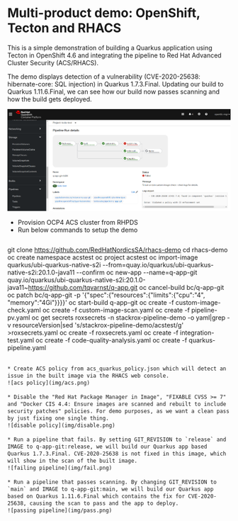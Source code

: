# Multi-product demo: OpenShift, Tecton and RHACS
This is a simple demonstration of building a Quarkus application using Tecton in OpenShift 4.6 and integrating the pipeline to Red Hat Advanced Cluster Security (ACS/RHACS). 

The demo displays detection of a vulnerability (CVE-2020-25638: hibernate-core: SQL injection) in Quarkus 1.7.3.Final. Updating our build to Quarkus 1.11.6.Final, we can see how our build now passes scanning and how the build gets deployed.

![acs/tecton demo](img/demo.png)

* Provision OCP4 ACS cluster from RHPDS
* Run below commands to setup the demo
```
```
git clone https://github.com/RedHatNordicsSA/rhacs-demo
cd rhacs-demo
oc create namespace acstest
oc project acstest
oc import-image quarkus/ubi-quarkus-native-s2i --from=quay.io/quarkus/ubi-quarkus-native-s2i:20.1.0-java11 --confirm
oc new-app --name=q-app-git quay.io/quarkus/ubi-quarkus-native-s2i:20.1.0-java11~https://github.com/tqvarnst/q-app.git
oc cancel-build bc/q-app-git  
oc patch bc/q-app-git -p '{"spec":{"resources":{"limits":{"cpu":"4", "memory":"4Gi"}}}}'
oc start-build q-app-git
oc create -f custom-image-check.yaml
oc create -f custom-image-scan.yaml
oc create -f pipeline-pv.yaml
oc get secrets roxsecrets -n stackrox-pipeline-demo -o yaml|grep -v resourceVersion|sed 's/stackrox-pipeline-demo/acstest/g' >roxsecrets.yaml
oc create -f roxsecrets.yaml
oc create -f integration-test.yaml
oc create -f code-quality-analysis.yaml
oc create -f quarkus-pipeline.yaml
```

* Create ACS policy from acs_quarkus_policy.json which will detect an issue in the built image via the RHACS web console.
![acs policy](img/acs.png)

* Disable the "Red Hat Package Manager in Image", "FIXABLE CVSS >= 7" and "Docker CIS 4.4: Ensure images are scanned and rebuilt to include security patches" policies. For demo purposes, as we want a clean pass by just fixing one single thing.
![disable policy](img/disable.png)

* Run a pipeline that fails. By setting GIT_REVISION to `release` and IMAGE to q-app-git:release, we will build our Quarkus app based Quarkus 1.7.3.Final. CVE-2020-25638 is not fixed in this image, which will show in the scan of the built image. 
![failing pipeline](img/fail.png)

* Run a pipeline that passes scanning. By changing GIT_REVISION to `main` and IMAGE to q-app-git:main, we will build our Quarkus app based on Quarkus 1.11.6.Final which contains the fix for CVE-2020-25638, causing the scan to pass and the app to deploy.
![passing pipeline](img/pass.png)

